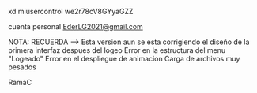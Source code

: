 xd
miusercontrol
we2r78cV8GYyaGZZ

cuenta personal EderLG2021@gmail.com

NOTA:
RECUERDA --> Esta version aun se esta corrigiendo el diseño de la primera interfaz despues del logeo
Error en la estructura del menu "Logeado"
Error en el despliegue de animacion
Carga de archivos muy pesados

RamaC
